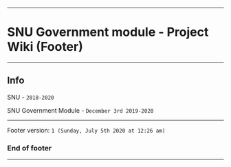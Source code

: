 
***

# SNU Government module - Project Wiki (Footer)

***

## Info

SNU - `2018-2020`

SNU Government Module - `December 3rd 2019-2020`

***

Footer version: `1 (Sunday, July 5th 2020 at 12:26 am)`

### End of footer

***
